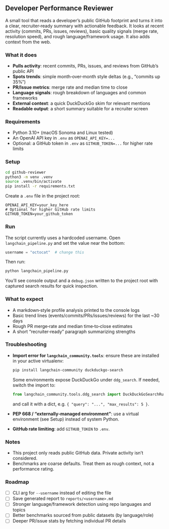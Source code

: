 ## Developer Performance Reviewer

A small tool that reads a developer’s public GitHub footprint and turns it into a clear, recruiter‑ready summary with actionable feedback. It looks at recent activity (commits, PRs, issues, reviews), basic quality signals (merge rate, resolution speed), and rough language/framework usage. It also adds context from the web.

### What it does

- **Pulls activity**: recent commits, PRs, issues, and reviews from GitHub’s public API
- **Spots trends**: simple month‑over‑month style deltas (e.g., “commits up 35%”)
- **PR/Issue metrics**: merge rate and median time to close
- **Language signals**: rough breakdown of languages and common frameworks
- **External context**: a quick DuckDuckGo skim for relevant mentions
- **Readable output**: a short summary suitable for a recruiter screen

### Requirements

- Python 3.10+ (macOS Sonoma and Linux tested)
- An OpenAI API key in `.env` as `OPENAI_API_KEY=...`
- Optional: a GitHub token in `.env` as `GITHUB_TOKEN=...` for higher rate limits

### Setup

```bash
cd github-reviewer
python3 -m venv .venv
source .venv/bin/activate
pip install -r requirements.txt
```

Create a `.env` file in the project root:

```
OPENAI_API_KEY=your_key_here
# Optional for higher GitHub rate limits
GITHUB_TOKEN=your_github_token
```

### Run

The script currently uses a hardcoded username. Open `langchain_pipeline.py` and set the value near the bottom:

```python
username = "octocat"  # change this
```

Then run:

```bash
python langchain_pipeline.py
```

You’ll see console output and a `debug.json` written to the project root with captured search results for quick inspection.

### What to expect

- A markdown‑style profile analysis printed to the console logs
- Basic trend lines (events/commits/PRs/issues/reviews) for the last ~30 days
- Rough PR merge‑rate and median time‑to‑close estimates
- A short “recruiter‑ready” paragraph summarizing strengths

### Troubleshooting

- **Import error for `langchain_community.tools`**: ensure these are installed in your active virtualenv:

  ```bash
  pip install langchain-community duckduckgo-search
  ```

  Some environments expose DuckDuckGo under `ddg_search`. If needed, switch the import to:

  ```python
  from langchain_community.tools.ddg_search import DuckDuckGoSearchRun
  ```

  and call it with a dict, e.g. `{ "query": "...", "max_results": 5 }`.

- **PEP 668 / “externally‑managed environment”**: use a virtual environment (see Setup) instead of system Python.

- **GitHub rate limiting**: add `GITHUB_TOKEN` to `.env`.

### Notes

- This project only reads public GitHub data. Private activity isn’t considered.
- Benchmarks are coarse defaults. Treat them as rough context, not a performance rating.

### Roadmap

- [ ] CLI arg for `--username` instead of editing the file
- [ ] Save generated report to `reports/<username>.md`
- [ ] Stronger language/framework detection using repo languages and topics
- [ ] Better benchmarks sourced from public datasets (by language/role)
- [ ] Deeper PR/issue stats by fetching individual PR details
